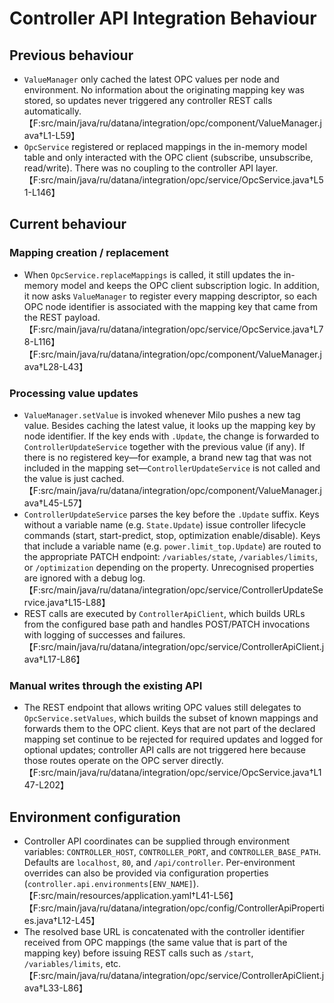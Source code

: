 # Controller API Integration Behaviour

## Previous behaviour

* `ValueManager` only cached the latest OPC values per node and environment. No information about the originating mapping key was stored, so updates never triggered any controller REST calls automatically.【F:src/main/java/ru/datana/integration/opc/component/ValueManager.java†L1-L59】
* `OpcService` registered or replaced mappings in the in-memory model table and only interacted with the OPC client (subscribe, unsubscribe, read/write). There was no coupling to the controller API layer.【F:src/main/java/ru/datana/integration/opc/service/OpcService.java†L51-L146】

## Current behaviour

### Mapping creation / replacement

* When `OpcService.replaceMappings` is called, it still updates the in-memory model and keeps the OPC client subscription logic. In addition, it now asks `ValueManager` to register every mapping descriptor, so each OPC node identifier is associated with the mapping key that came from the REST payload.【F:src/main/java/ru/datana/integration/opc/service/OpcService.java†L78-L116】【F:src/main/java/ru/datana/integration/opc/component/ValueManager.java†L28-L43】

### Processing value updates

* `ValueManager.setValue` is invoked whenever Milo pushes a new tag value. Besides caching the latest value, it looks up the mapping key by node identifier. If the key ends with `.Update`, the change is forwarded to `ControllerUpdateService` together with the previous value (if any). If there is no registered key—for example, a brand new tag that was not included in the mapping set—`ControllerUpdateService` is not called and the value is just cached.【F:src/main/java/ru/datana/integration/opc/component/ValueManager.java†L45-L57】
* `ControllerUpdateService` parses the key before the `.Update` suffix. Keys without a variable name (e.g. `State.Update`) issue controller lifecycle commands (start, start-predict, stop, optimization enable/disable). Keys that include a variable name (e.g. `power.limit_top.Update`) are routed to the appropriate PATCH endpoint: `/variables/state`, `/variables/limits`, or `/optimization` depending on the property. Unrecognised properties are ignored with a debug log.【F:src/main/java/ru/datana/integration/opc/service/ControllerUpdateService.java†L15-L88】
* REST calls are executed by `ControllerApiClient`, which builds URLs from the configured base path and handles POST/PATCH invocations with logging of successes and failures.【F:src/main/java/ru/datana/integration/opc/service/ControllerApiClient.java†L17-L86】

### Manual writes through the existing API

* The REST endpoint that allows writing OPC values still delegates to `OpcService.setValues`, which builds the subset of known mappings and forwards them to the OPC client. Keys that are not part of the declared mapping set continue to be rejected for required updates and logged for optional updates; controller API calls are not triggered here because those routes operate on the OPC server directly.【F:src/main/java/ru/datana/integration/opc/service/OpcService.java†L147-L202】

## Environment configuration

* Controller API coordinates can be supplied through environment variables: `CONTROLLER_HOST`, `CONTROLLER_PORT`, and `CONTROLLER_BASE_PATH`. Defaults are `localhost`, `80`, and `/api/controller`. Per-environment overrides can also be provided via configuration properties (`controller.api.environments[ENV_NAME]`).【F:src/main/resources/application.yaml†L41-L56】【F:src/main/java/ru/datana/integration/opc/config/ControllerApiProperties.java†L12-L45】
* The resolved base URL is concatenated with the controller identifier received from OPC mappings (the same value that is part of the mapping key) before issuing REST calls such as `/start`, `/variables/limits`, etc.【F:src/main/java/ru/datana/integration/opc/service/ControllerApiClient.java†L33-L86】
